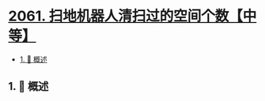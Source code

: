 # [2061. 扫地机器人清扫过的空间个数【中等】](https://github.com/tnotesjs/TNotes.leetcode/tree/main/notes/2061.%20%E6%89%AB%E5%9C%B0%E6%9C%BA%E5%99%A8%E4%BA%BA%E6%B8%85%E6%89%AB%E8%BF%87%E7%9A%84%E7%A9%BA%E9%97%B4%E4%B8%AA%E6%95%B0%E3%80%90%E4%B8%AD%E7%AD%89%E3%80%91)

<!-- region:toc -->

- [1. 📝 概述](#1--概述)

<!-- endregion:toc -->

## 1. 📝 概述
